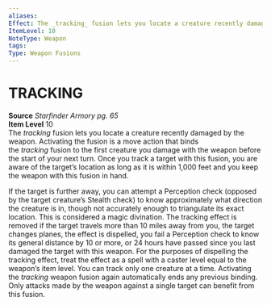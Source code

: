 ```yaml
---
aliases: 
Effect: The _tracking_ fusion lets you locate a creature recently damaged by the weapon. Activating the fusion is a move action that binds the _tracking_ fusion to the first creature you damage with the weapon before the start of your next turn. Once you track a target with this fusion, you are aware of the target’s location as long as it is within 1,000 feet and you keep the weapon with this fusion in hand. If the target is further away, you can attempt a Perception check (opposed by the target creature’s Stealth check) to know approximately what direction the creature is in, though not accurately enough to triangulate its exact location. This is considered a magic divination. The tracking effect is removed if the target travels more than 10 miles away from you, the target changes planes, the effect is dispelled, you fail a Perception check to know its general distance by 10 or more, or 24 hours have passed since you last damaged the target with this weapon. For the purposes of dispelling the tracking effect, treat the effect as a spell with a caster level equal to the weapon’s item level. You can track only one creature at a time. Activating the _tracking_ weapon fusion again automatically ends any previous binding. Only attacks made by the weapon against a single target can benefit from this fusion.
ItemLevel: 10
NoteType: Weapon
tags: 
Type: Weapon Fusions
---
```

# TRACKING
**Source** _Starfinder Armory pg. 65_  
**Item Level** 10  
The _tracking_ fusion lets you locate a creature recently damaged by the weapon. Activating the fusion is a move action that binds the _tracking_ fusion to the first creature you damage with the weapon before the start of your next turn. Once you track a target with this fusion, you are aware of the target’s location as long as it is within 1,000 feet and you keep the weapon with this fusion in hand.  
  
If the target is further away, you can attempt a Perception check (opposed by the target creature’s Stealth check) to know approximately what direction the creature is in, though not accurately enough to triangulate its exact location. This is considered a magic divination. The tracking effect is removed if the target travels more than 10 miles away from you, the target changes planes, the effect is dispelled, you fail a Perception check to know its general distance by 10 or more, or 24 hours have passed since you last damaged the target with this weapon. For the purposes of dispelling the tracking effect, treat the effect as a spell with a caster level equal to the weapon’s item level. You can track only one creature at a time. Activating the _tracking_ weapon fusion again automatically ends any previous binding. Only attacks made by the weapon against a single target can benefit from this fusion.